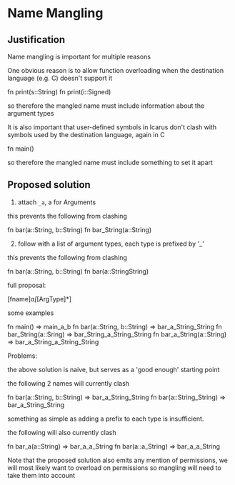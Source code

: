 Name Mangling
=============

Justification
-------------
Name mangling is important for multiple reasons

One obvious reason is to allow function overloading when the destination language
(e.g. C) doesn't support it

  fn print(s::String)
  fn print(i::Signed)

so therefore the mangled name must include information about the argument types


It is also important that user-defined symbols in Icarus don't clash with
symbols used by the destination language, again in C

  fn main()

so therefore the mangled name must include something to set it apart


Proposed solution
-----------------


1) attach `_a`, a for Arguments

  this prevents the following from clashing

  fn bar(a::String, b::String)
  fn bar_String(a::String)


2) follow with a list of argument types, each type is prefixed by '_'

  this prevents the following from clashing

  fn bar(a::String, b::String)
  fn bar(a::StringString)


full proposal:

  [fname]_a[_[ArgType]*]


some examples


  fn main() => main_a_b
  fn bar(a::String, b::String) => bar_a_String_String
  fn bar_String(a::Sring) => bar_String_a_String_String
  fn bar_a_String(a::String) => bar_a_String_a_String_String


Problems:

the above solution is naive, but serves as a 'good enough' starting point

the following 2 names will currently clash

  fn bar(a::String, b::String) => bar_a_String_String
  fn bar(a::String_String) => bar_a_String_String

something as simple as adding a prefix to each type is insufficient.

the following will also currently clash

  fn bar_a(a::String) => bar_a_a_String
  fn bar(a::a_String) => bar_a_a_String

Note that the proposed solution also emits any mention of permissions,
we will most likely want to overload on permissions so mangling will need
to take them into account

